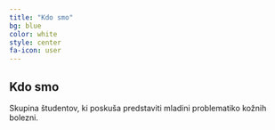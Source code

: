 ```yaml
---
title: "Kdo smo"
bg: blue
color: white
style: center
fa-icon: user
---
```


## Kdo smo

Skupina študentov, ki poskuša predstaviti mladini problematiko kožnih bolezni.
